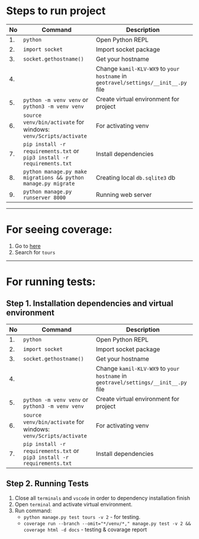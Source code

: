 # Steps to run project 

| No | Command | Description |
| --- | --- | --- |
| 1. | `python` | Open Python REPL |
| 2. | `import socket` | Import socket package |
| 3. | `socket.gethostname()` | Get your hostname |
| 4. | | Change `kamil-KLV-WX9` to `your hostname` in `geotravel/settings/__init__.py` file |
| 5. | `python -m venv venv` or `python3 -m venv venv` | Create virtual environment for project |
| 6. | `source venv/bin/activate` for windows: `venv/Scripts/activate` | For activating venv |
| 7. | `pip install -r requirements.txt` or `pip3 install -r requirements.txt` | Install dependencies |
| 8. | `python manage.py make migrations && python manage.py migrate` | Creating local `db.sqlite3` db |
| 9. | `python manage.py runserver 8000` | Running web server |

---
# For seeing coverage:

1. Go to [here](https://kamilraliyev.github.io/geo-travel-source/index.html)
2. Search for `tours`

---
# For running tests:

## Step 1. Installation dependencies and virtual environment
| No | Command | Description |
| --- | --- | --- |
| 1. | `python` | Open Python REPL |
| 2. | `import socket` | Import socket package |
| 3. | `socket.gethostname()` | Get your hostname |
| 4. | | Change `kamil-KLV-WX9` to `your hostname` in `geotravel/settings/__init__.py` file |
| 5. | `python -m venv venv` or `python3 -m venv venv` | Create virtual environment for project |
| 6. | `source venv/bin/activate` for windows: `venv/Scripts/activate` | For activating venv |
| 7. | `pip install -r requirements.txt` or `pip3 install -r requirements.txt` | Install dependencies |

## Step 2. Running Tests
1. Close all `terminals` and `vscode` in order to dependency installation finish
2. Open `terminal` and activate virtual environment.
3. Run command:
    - `python manage.py test tours -v 2` - for testing.
    - `coverage run --branch --omit="*/venv/*," manage.py test -v 2 && coverage html -d docs` - testing & covarage report